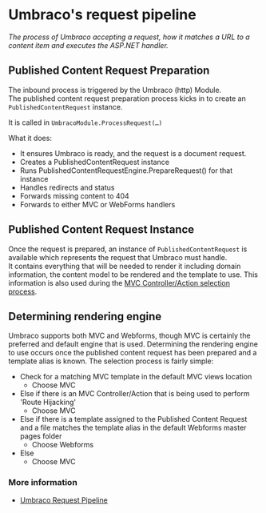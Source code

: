 # Umbraco's request pipeline

_The process of Umbraco accepting a request, how it matches a URL to a content item and executes the ASP.NET handler._

## Published Content Request Preparation

The inbound process is triggered by the Umbraco (http) Module.  
The published content request preparation process kicks in to create an `PublishedContentRequest` instance.

It is called in `UmbracoModule.ProcessRequest(…)`

What it does:

* It ensures Umbraco is ready, and the request is a document request.
* Creates a PublishedContentRequest instance
* Runs PublishedContentRequestEngine.PrepareRequest() for that instance
* Handles redirects and status
* Forwards missing content to 404
* Forwards to either MVC or WebForms handlers

## Published Content Request Instance

Once the request is prepared, an instance of `PublishedContentRequest` is available which represents the request that Umbraco must handle.  
It contains everything that will be needed to render it including domain information, the content model to be rendered and the template to use.
This information is also used during the [MVC Controller/Action selection process](../Controller-Selection/).

## Determining rendering engine

 Umbraco supports both MVC and Webforms, though MVC is certainly the preferred and default engine that is used.
 Determining the rendering engine to use occurs once the published content request has been prepared and a template alias is known.
 The selection process is fairly simple:

 * Check for a matching MVC template in the default MVC views location
 	* Choose MVC
 * Else if there is an MVC Controller/Action that is being used to perform 'Route Hijacking'
 	* Choose MVC
 * Else if there is a template assigned to the Published Content Request and a file matches the template alias in the default Webforms master pages folder
 	* Choose Webforms
 * Else
 	* Choose MVC

### More information
- [Umbraco Request Pipeline](../../../Reference/Routing/Request-Pipeline/)
